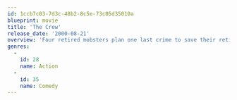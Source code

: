 ```yaml
---
id: 1ccb7c03-7d3c-48b2-8c5e-73c05d35010a
blueprint: movie
title: 'The Crew'
release_date: '2000-08-21'
overview: 'Four retired mobsters plan one last crime to save their retirement home.'
genres:
  -
    id: 28
    name: Action
  -
    id: 35
    name: Comedy
---
```

